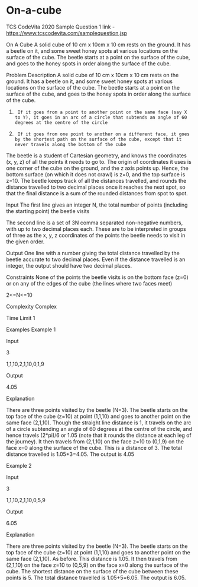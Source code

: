 # On-a-cube
TCS CodeVita 2020 Sample Question 1 link - https://www.tcscodevita.com/samplequestion.jsp

On A Cube
A solid cube of 10 cm x 10cm x 10 cm rests on the ground.  It has a beetle on it, and some sweet honey spots at various locations on the surface of the cube.  The beetle starts at a point on the surface of the cube, and goes to the honey spots in order along the surface of the cube.

Problem Description
A solid cube of 10 cm x 10cm x 10 cm rests on the ground.  It has a beetle on it, and some sweet honey spots at various locations on the surface of the cube.  The beetle starts at a point on the surface of the cube, and goes to the honey spots in order along the surface of the cube.

1.      If it goes from a point to another point on the same face (say X to Y), it goes in an arc of a circle that subtends an angle of 60 degrees at the centre of the circle

2.      If it goes from one point to another on a different face, it goes by the shortest path on the surface of the cube, except that it never travels along the bottom of the cube

The beetle is a student of Cartesian geometry, and knows the coordinates (x, y, z) of all the points it needs to go to.  The origin of coordinates it uses is one corner of the cube on the ground, and the z axis points up.  Hence, the bottom surface (on which it does not crawl) is z=0, and the top surface is z=10.  The beetle keeps track of all the distances travelled, and rounds the distance travelled to two decimal places once it reaches the next spot, so that the final distance is a sum of the rounded distances from spot to spot.


Input
The first line gives an integer N, the total number of points (including the starting point) the beetle visits

The second line is a set of 3N comma separated non-negative numbers, with up to two decimal places each.  These are to be interpreted in groups of three as the x, y, z coordinates of the points the beetle needs to visit in the given order.

Output
One line with a number giving the total distance travelled by the beetle accurate to two decimal places.  Even if the distance travelled is an integer, the output should have two decimal places.

Constraints
None of the points the beetle visits is on the bottom face (z=0) or on any of the edges of the cube (the lines where two faces meet)

2<=N<=10

Complexity
Complex

Time Limit
1

Examples
Example 1

Input

3

1,1,10,2,1,10,0,1,9

Output

4.05

Explanation

There are three points visited by the beetle (N=3). The beetle starts on the top face of the cube (z=10) at point (1,1,10) and goes to another point on the same face (2,1,10).  Though the straight line distance is 1, it travels on the arc of a circle subtending an angle of 60 degrees at the centre of the circle, and hence travels (2*pi)/6 or 1.05 (note that it rounds the distance at each leg of the journey).  It then travels from (2,1,10) on the face z=10 to (0,1,9) on the face x=0 along the surface of the cube. This is a distance of 3.  The total distance travelled is 1.05+3=4.05.  The output is 4.05

Example 2

Input

3

1,1,10,2,1,10,0,5,9

Output

6.05

Explanation

There are three points visited by the beetle (N=3). The beetle starts on the top face of the cube (z=10) at point (1,1,10) and goes to another point on the same face (2,1,10).  As before. This distance is 1.05.   It then travels from (2,1,10) on the face z=10 to (0,5,9) on the face x=0 along the surface of the cube. The shortest distance on the surface of the cube between these points is 5.  The total distance travelled is 1.05+5=6.05.  The output is 6.05.
